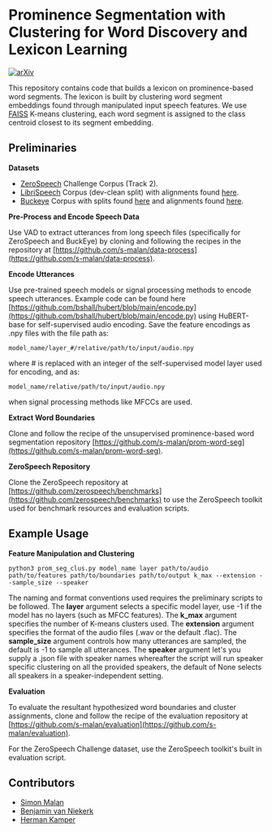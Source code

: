 # Prominence Segmentation with Clustering for Word Discovery and Lexicon Learning

[![arXiv](https://img.shields.io/badge/arXiv-Paper-<COLOR>.svg)](https://arxiv.org/abs/2409.14486)

This repository contains code that builds a lexicon on prominence-based word segments. The lexicon is built by clustering word segment embeddings found through manipulated input speech features. We use [FAISS](https://github.com/facebookresearch/faiss) K-means clustering, each word segment is assigned to the class centroid closest to its segment embedding. 

## Preliminaries

**Datasets**

- [ZeroSpeech](https://download.zerospeech.com/) Challenge Corpus (Track 2).
- [LibriSpeech](https://www.openslr.org/12) Corpus (dev-clean split) with alignments found [here](https://zenodo.org/records/2619474).
- [Buckeye](https://buckeyecorpus.osu.edu/) Corpus with splits found [here](https://github.com/kamperh/vqwordseg?tab=readme-ov-file#about-the-buckeye-data-splits) and alignments found [here](https://github.com/kamperh/vqwordseg/releases/tag/v1.0).

**Pre-Process and Encode Speech Data**

Use VAD to extract utterances from long speech files (specifically for ZeroSpeech and BuckEye) by cloning and following the recipes in the repository at [https://github.com/s-malan/data-process](https://github.com/s-malan/data-process).

**Encode Utterances**

Use pre-trained speech models or signal processing methods to encode speech utterances. Example code can be found here [https://github.com/bshall/hubert/blob/main/encode.py](https://github.com/bshall/hubert/blob/main/encode.py) using HuBERT-base for self-supervised audio encoding.
Save the feature encodings as .npy files with the file path as: 

    model_name/layer_#/relative/path/to/input/audio.npy

where # is replaced with an integer of the self-supervised model layer used for encoding, and as:

    model_name/relative/path/to/input/audio.npy

when signal processing methods like MFCCs are used.

**Extract Word Boundaries**

Clone and follow the recipe of the unsupervised prominence-based word segmentation repository [https://github.com/s-malan/prom-word-seg](https://github.com/s-malan/prom-word-seg).

**ZeroSpeech Repository**

Clone the ZeroSpeech repository at [https://github.com/zerospeech/benchmarks](https://github.com/zerospeech/benchmarks) to use the ZeroSpeech toolkit used for benchmark resources and evaluation scripts.

## Example Usage

**Feature Manipulation and Clustering**

    python3 prom_seg_clus.py model_name layer path/to/audio path/to/features path/to/boundaries path/to/output k_max --extension --sample_size --speaker

The naming and format conventions used requires the preliminary scripts to be followed. 
The **layer** argument selects a specific model layer, use -1 if the model has no layers (such as MFCC features).
The **k_max** argument specifies the number of K-means clusters used.
The **extension** argument specifies the format of the audio files (.wav or the default .flac). 
The **sample_size** argument controls how many utterances are sampled, the default is -1 to sample all utterances. 
The **speaker** argument let's you supply a .json file with speaker names whereafter the script will run speaker specific clustering on all the provided speakers, the default of None selects all speakers in a speaker-independent setting.

**Evaluation**

To evaluate the resultant hypothesized word boundaries and cluster assignments, clone and follow the recipe of the evaluation repository at [https://github.com/s-malan/evaluation](https://github.com/s-malan/evaluation).

For the ZeroSpeech Challenge dataset, use the ZeroSpeech toolkit's built in evaluation script.

## Contributors

- [Simon Malan](https://scholar.google.com/citations?user=rxKKwFAAAAAJ&hl=en)
- [Benjamin van Niekerk](https://scholar.google.com/citations?user=zCokvy8AAAAJ&hl=en&oi=ao)
- [Herman Kamper](https://www.kamperh.com/)

